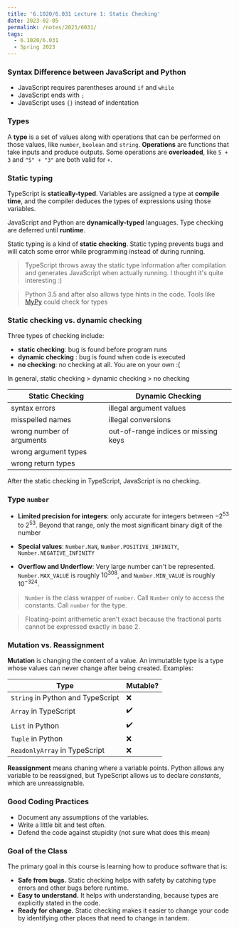 ```yaml
---
title: '6.1020/6.031 Lecture 1: Static Checking'
date: 2023-02-05
permalink: /notes/2023/6031/
tags:
  - 6.1020/6.031
  - Spring 2023
---
```


### Syntax Difference between JavaScript and Python

- JavaScript requires parentheses around `if` and `while`
- JavaScript ends with `;`
- JavaScript uses `{}` instead of indentation

### Types

A **type** is a set of values along with operations that can be performed on those values, like `number`, `boolean` and `string`.
**Operations** are functions that take inputs and produce outputs.
Some operations are **overloaded**, like `5 + 3` and `"5" + "3"` are both valid for `+`.

### Static typing

TypeScript is **statically-typed**. Variables are assigned a type at **compile time**, and the compiler deduces the types of expressions using those variables.

JavaScript and Python are **dynamically-typed** languages. Type checking are deferred until **runtime**.

Static typing is a kind of **static checking**. Static typing prevents bugs and will catch some error while programming instead of during running.

> TypeScript throws away the static type information after compilation and generates JavaScript when actually running. I thought it's quite interesting :)

> Python 3.5 and after also allows type hints in the code. Tools like [MyPy](https://mypy-lang.org/) could check for types

### Static checking vs. dynamic checking

Three types of checking include:

- **static checking**: bug is found before program runs
- **dynamic checking** : bug is found when code is executed
- **no checking**: no checking at all. You are on your own :(

In general, static checking > dynamic checking > no checking

| Static Checking | Dynamic Checking |
|-----------------|------------------|
| syntax errors | illegal argument values |
| misspelled names | illegal conversions |
| wrong number of arguments | out-of-range indices or missing keys |
| wrong argument types | |
| wrong return types | |

After the static checking in TypeScript, JavaScript is no checking.

### Type `number`

- **Limited precision for integers**: only accurate for integers between $-2^{53}$ to $2^{53}$. Beyond that range, only the most significant binary digit of the number

- **Special values**: `Number.NaN`, `Number.POSITIVE_INFINITY`, `Number.NEGATIVE_INFINITY`

- **Overflow and Underflow**: Very large number can't be represented. `Number.MAX_VALUE` is roughly $10^{308}$, and `Number.MIN_VALUE` is roughly $10^{-324}$.

> `Number` is the class wrapper of `number`. Call `Number` only to access the constants. Call `number` for the type.

> Floating-point arithemetic aren't exact because the fractional parts cannot be expressed exactly in base 2.

### Mutation vs. Reassignment

**Mutation** is changing the content of a value. An immutatble type is a type whose values can never change after being created.
Examples:

| Type | Mutable? |
|------|----------|
|`String` in Python and TypeScript| ❌ |
| `Array` in TypeScript | ✔️ |
| `List` in Python | ✔️ |
| `Tuple` in Python | ❌ |
| `ReadonlyArray` in TypeScript | ❌ |

**Reassignment** means chaning where a variable points. Python allows any variable to be reassigned, but TypeScript allows us to declare *constants*, which are unreassignable.

### Good Coding Practices

- Document any assumptions of the variables.
- Write a little bit and test often.
- Defend the code against stupidity (not sure what does this mean)

### Goal of the Class

The primary goal in this course is learning how to produce software that is:

- **Safe from bugs.** Static checking helps with safety by catching type errors and other bugs before runtime.
- **Easy to understand.** It helps with understanding, because types are explicitly stated in the code.
- **Ready for change.** Static checking makes it easier to change your code by identifying other places that need to change in tandem.
